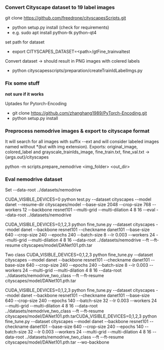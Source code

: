 ### Convert Cityscape dataset to 19 label images

git clone https://github.com/freedrone/cityscapesScripts.git
* python setup.py install (check for requirements)
* e.g. sudo apt install python-tk python-qt4

set path for dataset
* export CITYSCAPES_DATASET=\<path>/gtFine_trainvaltest

Convert dataset -> should result in PNG images with colered labels
* python cityscapesscripts/preparation/createTrainIdLabelImgs.py

### Fix some stuff

__not sure if it works__

Uptades for Pytorch-Encoding
* git clone https://github.com/zhanghang1989/PyTorch-Encoding.git
* python setup.py install

### Preprocess nemodrive images & export to cityscape format 

It will search for all images with suffix --ext and will consider labeled images named without <ext> *(but with img extension).
Exports: original_image, colored_label and grayscale_trainIds_image, fine_train.txt, fine_val.txt -> {args.out}/cityscapes

python -m scripts.prepare_nemodrive <img_folder> <out_dir>

### Eval nemodrive dataset

Set --data-root ../datasets/nemodrive

CUDA_VISIBLE_DEVICES=0 python test.py --dataset cityscapes --model danet --resume-dir cityscapes/model --base-size 2048 --crop-size 768 --workers 12 --backbone resnet101 --multi-grid --multi-dilation 4 8 16 --eval --data-root ../datasets/nemodrive


CUDA_VISIBLE_DEVICES=0,1,2,3 python fine_tune.py --dataset cityscapes --model  danet --backbone resnet101 --checkname danet101  --base-size 640 --crop-size 240 --epochs 240 --batch-size 8 --lr 0.003 --workers 24 --multi-grid --multi-dilation 4 8 16  --data-root ../datasets/nemodrive --ft --ft-resume cityscapes/model/DANet101.pth.tar


Two class
CUDA_VISIBLE_DEVICES=0,1,2,3 python fine_tune.py --dataset cityscapes --model  danet --backbone resnet101 --checkname danet101  --base-size 640 --crop-size 240 --epochs 240 --batch-size 8 --lr 0.003 --workers 24 --multi-grid --multi-dilation 4 8 16  --data-root ../datasets/nemodrive_two_class --ft --ft-resume cityscapes/model/DANet101.pth.tar

CUDA_VISIBLE_DEVICES=0,1,2,3 python fine_tune.py --dataset cityscapes --model  danet --backbone resnet101 --checkname danet101  --base-size 640 --crop-size 240 --epochs 140 --batch-size 32 --lr 0.003 --workers 24 --multi-grid --multi-dilation 4 8 16  --data-root ../datasets/nemodrive_two_class --ft --ft-resume cityscapes/model/DANet101.pth.tarCUDA_VISIBLE_DEVICES=0,1,2,3 python fine_tune.py --dataset cityscapes --model  danet --backbone resnet101 --checkname danet101  --base-size 640 --crop-size 240 --epochs 140 --batch-size 32 --lr 0.003 --workers 24 --multi-grid --multi-dilation 4 8 16  --data-root ../datasets/nemodrive_two_class --ft --ft-resume cityscapes/model/DANet101.pth.tar
--wo-backbone
